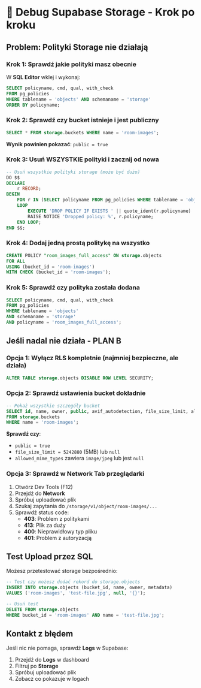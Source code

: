 # 🔧 Debug Supabase Storage - Krok po kroku

## Problem: Polityki Storage nie działają

### Krok 1: Sprawdź jakie polityki masz obecnie
W **SQL Editor** wklej i wykonaj:
```sql
SELECT policyname, cmd, qual, with_check 
FROM pg_policies 
WHERE tablename = 'objects' AND schemaname = 'storage'
ORDER BY policyname;
```

### Krok 2: Sprawdź czy bucket istnieje i jest publiczny
```sql
SELECT * FROM storage.buckets WHERE name = 'room-images';
```
**Wynik powinien pokazać**: `public = true`

### Krok 3: Usuń WSZYSTKIE polityki i zacznij od nowa
```sql
-- Usuń wszystkie polityki storage (może być dużo)
DO $$ 
DECLARE 
    r RECORD;
BEGIN 
    FOR r IN (SELECT policyname FROM pg_policies WHERE tablename = 'objects' AND schemaname = 'storage') 
    LOOP 
        EXECUTE 'DROP POLICY IF EXISTS ' || quote_ident(r.policyname) || ' ON storage.objects';
        RAISE NOTICE 'Dropped policy: %', r.policyname;
    END LOOP; 
END $$;
```

### Krok 4: Dodaj jedną prostą politykę na wszystko
```sql
CREATE POLICY "room_images_full_access" ON storage.objects
FOR ALL 
USING (bucket_id = 'room-images')
WITH CHECK (bucket_id = 'room-images');
```

### Krok 5: Sprawdź czy polityka została dodana
```sql
SELECT policyname, cmd, qual, with_check 
FROM pg_policies 
WHERE tablename = 'objects' 
AND schemaname = 'storage'
AND policyname = 'room_images_full_access';
```

## Jeśli nadal nie działa - PLAN B

### Opcja 1: Wyłącz RLS kompletnie (najmniej bezpieczne, ale działa)
```sql
ALTER TABLE storage.objects DISABLE ROW LEVEL SECURITY;
```

### Opcja 2: Sprawdź ustawienia bucket dokładnie
```sql
-- Pokaż wszystkie szczegóły bucket
SELECT id, name, owner, public, avif_autodetection, file_size_limit, allowed_mime_types
FROM storage.buckets 
WHERE name = 'room-images';
```

**Sprawdź czy**:
- `public = true`
- `file_size_limit = 5242880` (5MB) lub `null`
- `allowed_mime_types` zawiera `image/jpeg` lub jest `null`

### Opcja 3: Sprawdź w Network Tab przeglądarki
1. Otwórz Dev Tools (F12)
2. Przejdź do **Network**
3. Spróbuj uploadować plik
4. Szukaj zapytania do `/storage/v1/object/room-images/...`
5. Sprawdź status code:
   - **403**: Problem z politykami
   - **413**: Plik za duży
   - **400**: Nieprawidłowy typ pliku
   - **401**: Problem z autoryzacją

## Test Upload przez SQL

Możesz przetestować storage bezpośrednio:
```sql
-- Test czy możesz dodać rekord do storage.objects
INSERT INTO storage.objects (bucket_id, name, owner, metadata)
VALUES ('room-images', 'test-file.jpg', null, '{}');

-- Usuń test
DELETE FROM storage.objects 
WHERE bucket_id = 'room-images' AND name = 'test-file.jpg';
```

## Kontakt z błędem

Jeśli nic nie pomaga, sprawdź **Logs** w Supabase:
1. Przejdź do **Logs** w dashboard
2. Filtruj po **Storage**  
3. Spróbuj uploadować plik
4. Zobacz co pokazuje w logach
